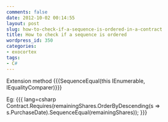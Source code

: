 ```yaml
---
comments: false
date: 2012-10-02 00:14:55
layout: post
slug: how-to-check-if-a-sequence-is-ordered-in-a-contract
title: How to check if a sequence is ordered
wordpress_id: 350
categories:
- exocortex
tags:
- C#
---
```


Extension method {{{SequenceEqual(this IEnumerable, IEqualityComparer)}}}

Eg:
{{{ lang=csharp
Contract.Requires(remainingShares.OrderByDescending(s => s.PurchaseDate).SequenceEqual(remainingShares));
}}}
